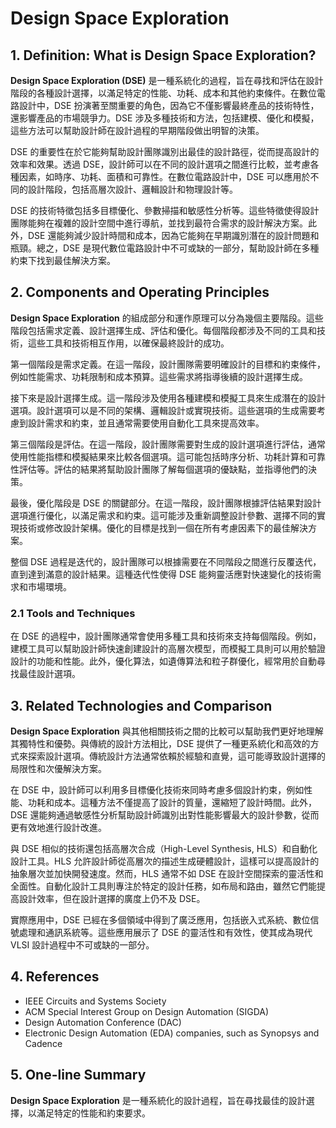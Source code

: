 # Design Space Exploration

## 1. Definition: What is **Design Space Exploration**?
**Design Space Exploration (DSE)** 是一種系統化的過程，旨在尋找和評估在設計階段的各種設計選擇，以滿足特定的性能、功耗、成本和其他約束條件。在數位電路設計中，DSE 扮演著至關重要的角色，因為它不僅影響最終產品的技術特性，還影響產品的市場競爭力。DSE 涉及多種技術和方法，包括建模、優化和模擬，這些方法可以幫助設計師在設計過程的早期階段做出明智的決策。

DSE 的重要性在於它能夠幫助設計團隊識別出最佳的設計路徑，從而提高設計的效率和效果。透過 DSE，設計師可以在不同的設計選項之間進行比較，並考慮各種因素，如時序、功耗、面積和可靠性。在數位電路設計中，DSE 可以應用於不同的設計階段，包括高層次設計、邏輯設計和物理設計等。

DSE 的技術特徵包括多目標優化、參數掃描和敏感性分析等。這些特徵使得設計團隊能夠在複雜的設計空間中進行導航，並找到最符合需求的設計解決方案。此外，DSE 還能夠減少設計時間和成本，因為它能夠在早期識別潛在的設計問題和瓶頸。總之，DSE 是現代數位電路設計中不可或缺的一部分，幫助設計師在多種約束下找到最佳解決方案。

## 2. Components and Operating Principles
**Design Space Exploration** 的組成部分和運作原理可以分為幾個主要階段。這些階段包括需求定義、設計選擇生成、評估和優化。每個階段都涉及不同的工具和技術，這些工具和技術相互作用，以確保最終設計的成功。

第一個階段是需求定義。在這一階段，設計團隊需要明確設計的目標和約束條件，例如性能需求、功耗限制和成本預算。這些需求將指導後續的設計選擇生成。

接下來是設計選擇生成。這一階段涉及使用各種建模和模擬工具來生成潛在的設計選項。設計選項可以是不同的架構、邏輯設計或實現技術。這些選項的生成需要考慮到設計需求和約束，並且通常需要使用自動化工具來提高效率。

第三個階段是評估。在這一階段，設計團隊需要對生成的設計選項進行評估，通常使用性能指標和模擬結果來比較各個選項。這可能包括時序分析、功耗計算和可靠性評估等。評估的結果將幫助設計團隊了解每個選項的優缺點，並指導他們的決策。

最後，優化階段是 DSE 的關鍵部分。在這一階段，設計團隊根據評估結果對設計選項進行優化，以滿足需求和約束。這可能涉及重新調整設計參數、選擇不同的實現技術或修改設計架構。優化的目標是找到一個在所有考慮因素下的最佳解決方案。

整個 DSE 過程是迭代的，設計團隊可以根據需要在不同階段之間進行反覆迭代，直到達到滿意的設計結果。這種迭代性使得 DSE 能夠靈活應對快速變化的技術需求和市場環境。

### 2.1 Tools and Techniques
在 DSE 的過程中，設計團隊通常會使用多種工具和技術來支持每個階段。例如，建模工具可以幫助設計師快速創建設計的高層次模型，而模擬工具則可以用於驗證設計的功能和性能。此外，優化算法，如遺傳算法和粒子群優化，經常用於自動尋找最佳設計選項。

## 3. Related Technologies and Comparison
**Design Space Exploration** 與其他相關技術之間的比較可以幫助我們更好地理解其獨特性和優勢。與傳統的設計方法相比，DSE 提供了一種更系統化和高效的方式來探索設計選項。傳統設計方法通常依賴於經驗和直覺，這可能導致設計選擇的局限性和次優解決方案。

在 DSE 中，設計師可以利用多目標優化技術來同時考慮多個設計約束，例如性能、功耗和成本。這種方法不僅提高了設計的質量，還縮短了設計時間。此外，DSE 還能夠通過敏感性分析幫助設計師識別出對性能影響最大的設計參數，從而更有效地進行設計改進。

與 DSE 相似的技術還包括高層次合成（High-Level Synthesis, HLS）和自動化設計工具。HLS 允許設計師從高層次的描述生成硬體設計，這樣可以提高設計的抽象層次並加快開發速度。然而，HLS 通常不如 DSE 在設計空間探索的靈活性和全面性。自動化設計工具則專注於特定的設計任務，如布局和路由，雖然它們能提高設計效率，但在設計選擇的廣度上仍不及 DSE。

實際應用中，DSE 已經在多個領域中得到了廣泛應用，包括嵌入式系統、數位信號處理和通訊系統等。這些應用展示了 DSE 的靈活性和有效性，使其成為現代 VLSI 設計過程中不可或缺的一部分。

## 4. References
- IEEE Circuits and Systems Society
- ACM Special Interest Group on Design Automation (SIGDA)
- Design Automation Conference (DAC)
- Electronic Design Automation (EDA) companies, such as Synopsys and Cadence

## 5. One-line Summary
**Design Space Exploration** 是一種系統化的設計過程，旨在尋找最佳的設計選擇，以滿足特定的性能和約束要求。